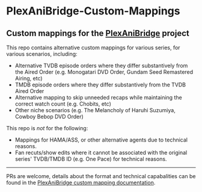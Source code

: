 # PlexAniBridge-Custom-Mappings 
 Custom mappings for the [PlexAniBridge](https://github.com/eliasbenb/PlexAniBridge) project
---
This repo contains alternative custom mappings for various series, for various scenarios, including:
 - Alternative TVDB episode orders where they differ substantively from the Aired Order (e.g. Monogatari DVD Order, Gundam Seed Remastered Airing, etc)
 - TMDB episode orders where they differ substantively from the TVDB Aired Order
 - Alternative mapping to skip unneeded recaps while maintaining the correct watch count (e.g. Chobits, etc)
 - Other niche scenarios (e.g. The Melancholy of Haruhi Suzumiya, Cowboy Bebop DVD Order)

 This repo is *not* for the following:
 - Mappings for HAMA/ASS, or other alternative agents due to technical reasons.
 - Fan recuts/show edits where it cannot be associated with the original series' TVDB/TMDB ID (e.g. One Pace) for technical reasons. 

 ---

 PRs are welcome, details about the format and technical capabalities can be found in the [PlexAniBridge custom mapping documentation](https://plexanibridge.elias.eu.org/advanced/custom-mappings/).

